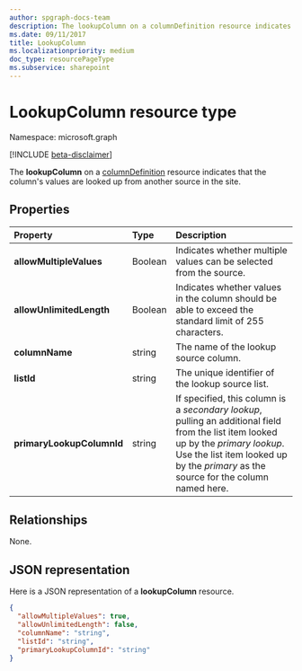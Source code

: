 ```yaml
---
author: spgraph-docs-team
description: The lookupColumn on a columnDefinition resource indicates that the column's values are looked up from another source in the site.
ms.date: 09/11/2017
title: LookupColumn
ms.localizationpriority: medium
doc_type: resourcePageType
ms.subservice: sharepoint
---
```


# LookupColumn resource type

Namespace: microsoft.graph

[!INCLUDE [beta-disclaimer](../../includes/beta-disclaimer.md)]

The **lookupColumn** on a [columnDefinition](columndefinition.md) resource indicates that the column's values are looked up from another source in the site.

## Properties

| Property                  | Type    | Description                                                                                                                                                                                                                |
| :------------------------ | :------ | :------------------------------------------------------------------------------------------------------------------------------------------------------------------------------------------------------------------------- |
| **allowMultipleValues**   | Boolean | Indicates whether multiple values can be selected from the source.                                                                                                                                                         |
| **allowUnlimitedLength**  | Boolean | Indicates whether values in the column should be able to exceed the standard limit of 255 characters.                                                                                                                      |
| **columnName**            | string  | The name of the lookup source column.                                                                                                                                                                                      |
| **listId**                | string  | The unique identifier of the lookup source list.                                                                                                                                                                           |
| **primaryLookupColumnId** | string  | If specified, this column is a *secondary lookup*, pulling an additional field from the list item looked up by the *primary lookup*. Use the list item looked up by the *primary* as the source for the column named here. |

## Relationships
None.

## JSON representation

Here is a JSON representation of a **lookupColumn** resource.

<!-- { "blockType": "resource", "@odata.type": "microsoft.graph.lookupColumn" } -->

```json
{
  "allowMultipleValues": true,
  "allowUnlimitedLength": false,
  "columnName": "string",
  "listId": "string",
  "primaryLookupColumnId": "string"
}
```

<!--
{
  "type": "#page.annotation",
  "description": "",
  "keywords": "",
  "section": "documentation",
  "tocPath": "Resources/LookupColumn",
  "suppressions": []
}
-->
